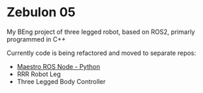 # Zebulon 05
My BEng project of three legged robot, based on ROS2, primarly programmed in C++

Currently code is being refactored and moved to separate repos:
* [Maestro ROS Node - Python](https://gitlab.com/elite_sqadron/polulu-maestro-ros-wrapper)
* RRR Robot Leg
* Three Legged Body Controller
